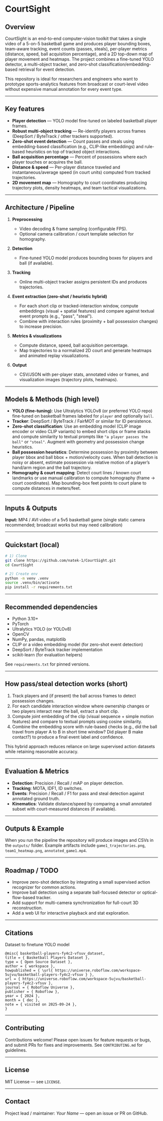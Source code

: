 # CourtSight

## Overview

CourtSight is an end-to-end computer-vision toolkit that takes a single video of a 5-on-5 basketball game and produces player bounding boxes, team-aware tracking, event counts (passes, steals), per-player metrics (distance, speed, ball acquisition percentage), and a 2D top-down map of player movement and heatmaps. The project combines a fine-tuned YOLO detector, a multi-object tracker, and zero-shot classification/embedding-based retrieval for event detection.

This repository is ideal for researchers and engineers who want to prototype sports-analytics features from broadcast or court-level video without expensive manual annotation for every event type.

---

## Key features

* **Player detection** — YOLO model fine-tuned on labeled basketball player frames.
* **Robust multi-object tracking** — Re-identify players across frames (DeepSort / ByteTrack / other trackers supported).
* **Zero-shot event detection** — Count passes and steals using embedding-based classification (e.g., CLIP-like embeddings) and rule-based heuristics on top of tracked object interactions.
* **Ball acquisition percentage** — Percent of possessions where each player touches or acquires the ball.
* **Distance & speed** — Per-player distance traveled and instantaneous/average speed (in court units) computed from tracked trajectories.
* **2D movement map** — Homography to court coordinates producing trajectory plots, density heatmaps, and team tactical visualizations.

---

## Architecture / Pipeline

1. **Preprocessing**

   * Video decoding & frame sampling (configurable FPS).
   * Optional camera calibration / court template selection for homography.
2. **Detection**

   * Fine-tuned YOLO model produces bounding boxes for players and ball (if available).
3. **Tracking**

   * Online multi-object tracker assigns persistent IDs and produces trajectories.
4. **Event extraction (zero-shot / heuristic hybrid)**

   * For each short clip or tracked-interaction window, compute embeddings (visual + spatial features) and compare against textual event prompts (e.g., "pass", "steal").
   * Combine with interaction rules (proximity + ball possession changes) to increase precision.
5. **Metrics & visualizations**

   * Compute distance, speed, ball acquisition percentage.
   * Map trajectories to a normalized 2D court and generate heatmaps and animated replay visualizations.
6. **Output**

   * CSV/JSON with per-player stats, annotated video or frames, and visualization images (trajectory plots, heatmaps).

---

## Models & Methods (high level)

* **YOLO (fine-tuning)**: Use Ultralytics YOLOv8 (or preferred YOLO repo) fine-tuned on basketball frames labeled for `player` and optionally `ball`.
* **Tracker**: DeepSort / ByteTrack / FairMOT or similar for ID persistence.
* **Zero-shot classification**: Use an embedding model (CLIP image encoder or video CLIP variants) to embed short clips or frame stacks and compute similarity to textual prompts like `"a player passes the ball"` or `"steal"`. Augment with geometry and possession change heuristics.
* **Ball possession heuristics**: Determine possession by proximity between player bbox and ball bbox + motion/velocity cues. When ball detection is noisy or absent, estimate possession via relative motion of a player’s hand/arm region and the ball trajectory.
* **Homography & court mapping**: Detect court lines / known court landmarks or use manual calibration to compute homography (frame → court coordinates). Map bounding-box feet points to court plane to compute distances in meters/feet.

---

## Inputs & Outputs

**Input:** MP4 / AVI video of a 5v5 basketball game (single static camera recommended; broadcast works but may need calibration)


---

## Quickstart (local)

```bash
# 1) Clone
git clone https://github.com/natek-1/CourtSight.git
cd CourtSight

# 2) Create env
python -m venv .venv
source .venv/bin/activate
pip install -r requirements.txt
```

---

## Recommended dependencies

* Python 3.10+
* PyTorch
* Ultralytics YOLO (or YOLOv8)
* OpenCV
* NumPy, pandas, matplotlib
* CLIP or a video embedding model (for zero-shot event detection)
* DeepSort / ByteTrack tracker implementation
* scikit-learn (for evaluation helpers)

See `requirements.txt` for pinned versions.

---

## How pass/steal detection works (short)

1. Track players and (if present) the ball across frames to detect possession changes.
2. For each candidate interaction window where ownership changes or two players interact near the ball, extract a short clip.
3. Compute joint embedding of the clip (visual sequence + simple motion features) and compare to textual prompts using cosine similarity.
4. Combine the embedding score with rule-based checks (e.g., did the ball travel from player A to B in short time window? Did player B make contact?) to produce a final event label and confidence.

This hybrid approach reduces reliance on large supervised action datasets while retaining reasonable accuracy.

---

## Evaluation & Metrics

* **Detection**: Precision / Recall / mAP on player detection.
* **Tracking**: MOTA, IDF1, ID switches.
* **Events**: Precision / Recall / F1 for pass and steal detection against annotated ground truth.
* **Kinematics**: Validate distance/speed by comparing a small annotated subset with court-measured distances (if available).

---

## Outputs & Example

When you run the pipeline the repository will produce images and CSVs in the `outputs/` folder. Example artifacts include `game1_trajectories.png`, `team1_heatmap.png`, `annotated_game1.mp4`.

---

## Roadmap / TODO

* Improve zero-shot detection by integrating a small supervised action recognizer for common actions.
* Improve ball detection using a separate ball-focused detector or optical-flow-based tracker.
* Add support for multi-camera synchronization for full-court 3D reconstruction.
* Add a web UI for interactive playback and stat exploration.
---

## Citations

Dataset to finetune YOLO model
```
@misc{ basketball-players-fy4c2-vfsuv_dataset,
title = { Basketball Players Dataset },
type = { Open Source Dataset },
author = { workspace },
howpublished = { \url{ https://universe.roboflow.com/workspace-5ujvu/basketball-players-fy4c2-vfsuv } },
url = { https://universe.roboflow.com/workspace-5ujvu/basketball-players-fy4c2-vfsuv },
journal = { Roboflow Universe },
publisher = { Roboflow },
year = { 2024 },
month = { dec },
note = { visited on 2025-09-24 },
}
```


---

## Contributing

Contributions welcome! Please open issues for feature requests or bugs, and submit PRs for fixes and improvements. See `CONTRIBUTING.md` for guidelines.

---

## License

MIT License — see `LICENSE`.

---

## Contact

Project lead / maintainer: *Your Name* — open an issue or PR on GitHub.
